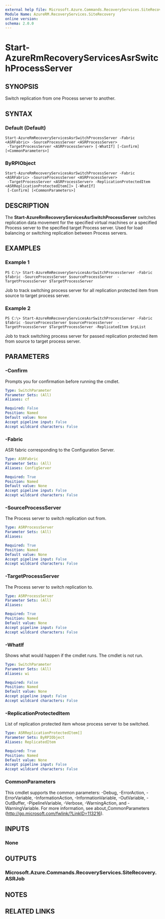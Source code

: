 ```yaml
---
external help file: Microsoft.Azure.Commands.RecoveryServices.SiteRecovery.dll-Help.xml
Module Name: AzureRM.RecoveryServices.SiteRecovery
online version: 
schema: 2.0.0
---
```


# Start-AzureRmRecoveryServicesAsrSwitchProcessServer

## SYNOPSIS
Switch replication from one Process server to another.

## SYNTAX

### Default (Default)
```
Start-AzureRmRecoveryServicesAsrSwitchProcessServer -Fabric <ASRFabric> -SourceProcessServer <ASRProcessServer>
 -TargetProcessServer <ASRProcessServer> [-WhatIf] [-Confirm] [<CommonParameters>]
```

### ByRPIObject
```
Start-AzureRmRecoveryServicesAsrSwitchProcessServer -Fabric <ASRFabric> -SourceProcessServer <ASRProcessServer>
 -TargetProcessServer <ASRProcessServer> -ReplicationProtectedItem <ASRReplicationProtectedItem[]> [-WhatIf]
 [-Confirm] [<CommonParameters>]
```

## DESCRIPTION
The **Start-AzureRmRecoveryServicesAsrSwitchProcessServer** switches replication data movement for the specified virtual machines or a specified Process server to the specified target Process server. Used for load balancing or switching replication between Process servers.

## EXAMPLES

### Example 1
```
PS C:\> Start-AzureRmRecoveryServicesAsrSwitchProcessServer -Fabric $fabric -SourceProcessServer $sourceProcessServer  -TargetProcessServer $TargetProcessServer
```

Job to track switching process server for all replication protected item from source to target process server.

### Example 2
```
PS C:\> Start-AzureRmRecoveryServicesAsrSwitchProcessServer -Fabric $fabric -SourceProcessServer $sourceProcessServer  -TargetProcessServer $TargetProcessServer -ReplicatedItem $rpList
```

Job to track switching process server for passed replication protected item from source to target process server.

## PARAMETERS

### -Confirm
Prompts you for confirmation before running the cmdlet.

```yaml
Type: SwitchParameter
Parameter Sets: (All)
Aliases: cf

Required: False
Position: Named
Default value: None
Accept pipeline input: False
Accept wildcard characters: False
```

### -Fabric
ASR fabric corresponding to the Configuration Server.

```yaml
Type: ASRFabric
Parameter Sets: (All)
Aliases: ConfigServer

Required: True
Position: Named
Default value: None
Accept pipeline input: False
Accept wildcard characters: False
```

### -SourceProcessServer
The Process server to switch replication out from.

```yaml
Type: ASRProcessServer
Parameter Sets: (All)
Aliases: 

Required: True
Position: Named
Default value: None
Accept pipeline input: False
Accept wildcard characters: False
```

### -TargetProcessServer
The Process server to switch replication to.

```yaml
Type: ASRProcessServer
Parameter Sets: (All)
Aliases: 

Required: True
Position: Named
Default value: None
Accept pipeline input: False
Accept wildcard characters: False
```

### -WhatIf
Shows what would happen if the cmdlet runs.
The cmdlet is not run.

```yaml
Type: SwitchParameter
Parameter Sets: (All)
Aliases: wi

Required: False
Position: Named
Default value: None
Accept pipeline input: False
Accept wildcard characters: False
```

### -ReplicationProtectedItem
List of replication protected item whose process server to be switched.

```yaml
Type: ASRReplicationProtectedItem[]
Parameter Sets: ByRPIObject
Aliases: ReplicatedItem

Required: True
Position: Named
Default value: None
Accept pipeline input: False
Accept wildcard characters: False
```

### CommonParameters
This cmdlet supports the common parameters: -Debug, -ErrorAction, -ErrorVariable, -InformationAction, -InformationVariable, -OutVariable, -OutBuffer, -PipelineVariable, -Verbose, -WarningAction, and -WarningVariable. For more information, see about_CommonParameters (http://go.microsoft.com/fwlink/?LinkID=113216).

## INPUTS

### None

## OUTPUTS

### Microsoft.Azure.Commands.RecoveryServices.SiteRecovery.ASRJob

## NOTES

## RELATED LINKS

